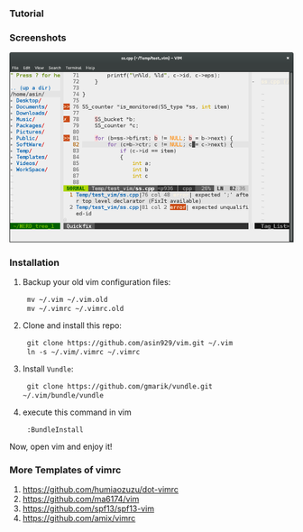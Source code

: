 
### Tutorial

### Screenshots

![vim效果图](https://github.com/asin929/vim/blob/master/screenshots/vim.png)


### Installation

1. Backup your old vim configuration files:

        mv ~/.vim ~/.vim.old
        mv ~/.vimrc ~/.vimrc.old

2. Clone and install this repo:

        git clone https://github.com/asin929/vim.git ~/.vim
        ln -s ~/.vim/.vimrc ~/.vimrc

3. Install `Vundle`:

        git clone https://github.com/gmarik/vundle.git ~/.vim/bundle/vundle

4. execute this command in vim

        :BundleInstall

Now, open vim and enjoy it!

### More Templates of vimrc

1. https://github.com/humiaozuzu/dot-vimrc
2. https://github.com/ma6174/vim
3. https://github.com/spf13/spf13-vim
4. https://github.com/amix/vimrc

